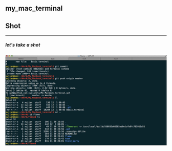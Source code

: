 ## my_mac_terminal

## Shot
----------------
##### let's take a shot  
![github](https://github.com/xujianjlu/My_Macbook_terminal/blob/master/raw/images/example.png)
